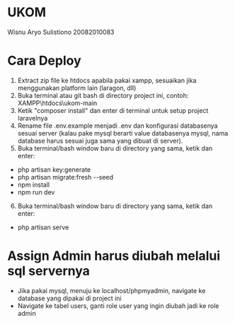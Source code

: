 # UKOM

Wisnu Aryo Sulistiono
20082010083

# Cara Deploy

1. Extract zip file ke htdocs apabila pakai xampp, sesuaikan jika menggunakan platform lain (laragon, dll)
2. Buka terminal atau git bash di directory project ini, contoh: XAMPP\htdocs\ukom-main
3. Ketik "composer install" dan enter di terminal untuk setup project laravelnya
4. Rename file .env.example menjadi .env dan konfigurasi databasenya sesuai server (kalau pake mysql berarti value databasenya mysql, nama database harus sesuai juga sama yang dibuat di server).
5. Buka terminal/bash window baru di directory yang sama, ketik dan enter:

-   php artisan key:generate
-   php artisan migrate:fresh --seed
-   npm install
-   npm run dev

6. Buka terminal/bash window baru di directory yang sama, ketik dan enter:

-   php artisan serve

# Assign Admin harus diubah melalui sql servernya

-   Jika pakai mysql, menuju ke localhost/phpmyadmin, navigate ke database yang dipakai di project ini
-   Navigate ke tabel users, ganti role user yang ingin diubah jadi ke role admin
